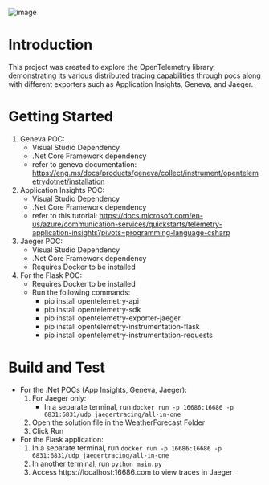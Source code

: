 
![image](https://user-images.githubusercontent.com/55028787/129399315-86cb1aa5-124b-40bc-b5c1-0b43bb3d9a18.png)


# Introduction 
This project was created to explore the OpenTelemetry library, demonstrating its various distributed tracing capabilities through pocs along with different exporters such as Application Insights, Geneva, and Jaeger. 

# Getting Started
1. Geneva POC:
    - Visual Studio Dependency
    - .Net Core Framework dependency
    - refer to geneva documentation: https://eng.ms/docs/products/geneva/collect/instrument/opentelemetrydotnet/installation
2. Application Insights POC:
    - Visual Studio Dependency
    - .Net Core Framework dependency
    - refer to this tutorial: https://docs.microsoft.com/en-us/azure/communication-services/quickstarts/telemetry-application-insights?pivots=programming-language-csharp
3. Jaeger POC:
    - Visual Studio Dependency
    - .Net Core Framework dependency
    - Requires Docker to be installed
4. For the Flask POC:
    - Requires Docker to be installed
    - Run the following commands:
        - pip install opentelemetry-api
        - pip install opentelemetry-sdk
        - pip install opentelemetry-exporter-jaeger
        - pip install opentelemetry-instrumentation-flask
        - pip install opentelemetry-instrumentation-requests

# Build and Test
- For the .Net POCs (App Insights, Geneva, Jaeger): 
    1. For Jaeger only:
        - In a separate terminal, run `docker run -p 16686:16686 -p 6831:6831/udp jaegertracing/all-in-one`
    2. Open the solution file in the WeatherForecast Folder
    3. Click Run
- For the Flask application:
    1. In a separate terminal, run `docker run -p 16686:16686 -p 6831:6831/udp jaegertracing/all-in-one`
    2. In another terminal, run `python main.py`
    3. Access https://localhost:16686.com to view traces in Jaeger
